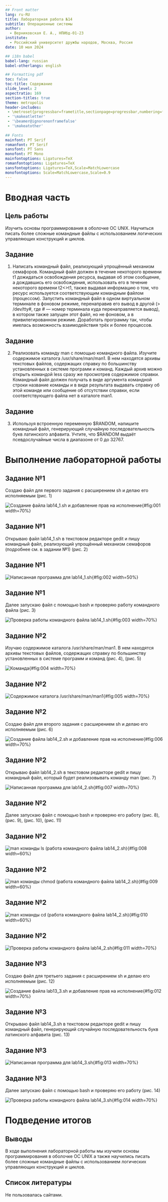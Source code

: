 ```yaml
---
## Front matter
lang: ru-RU
title: Лабораторная работа №14
subtitle: Операционные системы
author:
  - Верниковская Е. А., НПИбд-01-23
institute:
  - Российский университет дружбы народов, Москва, Россия
date: 10 мая 2024

## i18n babel
babel-lang: russian
babel-otherlangs: english

## Formatting pdf
toc: false
toc-title: Содержание
slide_level: 2
aspectratio: 169
section-titles: true
theme: metropolis
header-includes:
 - \metroset{progressbar=frametitle,sectionpage=progressbar,numbering=fraction}
 - '\makeatletter'
 - '\beamer@ignorenonframefalse'
 - '\makeatother'
 
## Fonts
mainfont: PT Serif
romanfont: PT Serif
sansfont: PT Sans
monofont: PT Mono
mainfontoptions: Ligatures=TeX
romanfontoptions: Ligatures=TeX
sansfontoptions: Ligatures=TeX,Scale=MatchLowercase
monofontoptions: Scale=MatchLowercase,Scale=0.9
---
```


# Вводная часть

## Цель работы

Изучить основы программирования в оболочке ОС UNIX. Научиться писать более сложные командные файлы с использованием логических управляющих конструкций и циклов.

## Задание

1. Написать командный файл, реализующий упрощённый механизм семафоров. Командный файл должен в течение некоторого времени t1 дожидаться освобождения ресурса, выдавая об этом сообщение, а дождавшись его освобождения, использовать его в течение некоторого времени t2<>t1, также выдавая информацию о том, что ресурс используется соответствующим командным файлом (процессом). Запустить командный файл в одном виртуальном терминале в фоновом режиме, перенаправив его вывод в другой (> /dev/tty#, где # — номер терминала куда перенаправляется вывод), в котором также запущен этот файл, но не фоновом, а в привилегированном режиме. Доработать программу так, чтобы имелась возможность взаимодействия трёх
и более процессов.

## Задание

2. Реализовать команду man с помощью командного файла. Изучите содержимое каталога /usr/share/man/man1. В нем находятся архивы текстовых файлов, содержащих справку по большинству установленных в системе программ и команд. Каждый архив можно открыть командой less сразу же просмотрев содержимое справки. Командный файл должен получать в виде аргумента командной строки название команды и в виде
результата выдавать справку об этой команде или сообщение об отсутствии справки, если соответствующего файла нет в каталоге man1.

## Задание

3. Используя встроенную переменную $RANDOM, напишите командный файл, генерирующий случайную последовательность букв латинского алфавита. Учтите, что $RANDOM выдаёт псевдослучайные числа в диапазоне от 0 до 32767.

# Выполнение лабораторной работы

## Задание №1

Создаю файл для первого задания с расширением sh и делаю его исполняемым (рис. 1)

![Создание файла lab14_1.sh и добавление прав на исполнение](image/лаба14_1.png){#fig:001 width=70%}

## Задание №1

Открываю файл lab14_1.sh в текстовом редакторе gedit и пишу командный файл, реализующий упрощённый механизм семафоров (подробнее см. в задании №1) (рис. 2)

## Задание №1

![Написанная программа для lab14_1.sh](image/лаба14_2.png){#fig:002 width=50%}

## Задание №1

Далее запускаю файл с помощью bash и проверяю работу командного файла (рис. 3)

![Проверка работы командного файла lab14_1.sh](image/лаба14_3.png){#fig:003 width=70%}

## Задание №2

Изучаю содержимое каталога /usr/share/man/man1. В нем находятся архивы текстовых файлов, содержащих
справку по большинству установленных в системе программ и команд (рис. 4), (рис. 5)

![Команда](image/лаба14_4.png){#fig:004 width=70%}

## Задание №2

![Содержимое каталога /usr/share/man/man1](image/лаба14_5.png){#fig:005 width=70%}

## Задание №2

Создаю файл для второго задания с расширением sh и делаю его исполняемым (рис. 6)

![Создание файла lab14_2.sh и добавление прав на исполнение](image/лаба14_6.png){#fig:006 width=70%}

## Задание №2

Открываю файл lab14_2.sh в текстовом редакторе gedit и пишу командный файл, который будет реализовывать команду man (рис. 7)

![Написанная программа для lab14_2.sh](image/лаба14_7.png){#fig:007 width=70%}

## Задание №2

Далее запускаю файл с помощью bash и проверяю его работу (рис. 8), (рис. 9), (рис. 10), (рис. 11)

## Задание №2

![man команды ls (работа командного файла lab14_2.sh)](image/лаба14_8.png){#fig:008 width=60%}

## Задание №2

![man команды chmod (работа командного файла lab14_2.sh)](image/лаба14_9.png){#fig:009 width=60%}

## Задание №2

![man команды cd (работа командного файла lab14_2.sh)](image/лаба14_10.png){#fig:010 width=60%}

## Задание №2

![Проверка работы командного файла lab14_2.sh](image/лаба14_11.png){#fig:011 width=70%}

## Задание №3

Создаю файл для третьего задания с расширением sh и делаю его исполняемым (рис. 12)

![Создание файла lab13_3.sh и добавление прав на исполнение](image/лаба14_12.png){#fig:012 width=70%}

## Задание №3

Открываю файл lab14_3.sh в текстовом редакторе gedit и пишу командный файл, генерирующий случайную последовательность букв латинского алфавита (рис. 13)

## Задание №3

![Написанная программа для lab14_3.sh](image/лаба14_13.png){#fig:013 width=70%}

## Задание №3

Далее запускаю файл с помощью bash и проверяю его работу (рис. 14)

![Проверка работы командного файла lab14_3.sh](image/лаба14_14.png){#fig:014 width=70%}

# Подведение итогов

## Выводы

В ходе выполнения лабораторной работы мы изучили основы программирования в оболочке ОС UNIX а также научились писать более сложные командные файлы с использованием логических управляющих конструкций и циклов.

## Список литературы

Не пользовалась сайтами.
